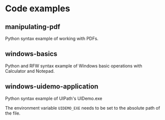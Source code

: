 # Code examples

## manipulating-pdf

Python syntax example of working with PDFs.

## windows-basics

Python and RFW syntax example of Windows basic operations with Calculator and Notepad.

## windows-uidemo-application

Python syntax example of UIPath's UIDemo.exe

The environment variable `UIDEMO_EXE` needs to be set to the absolute path of the file.
